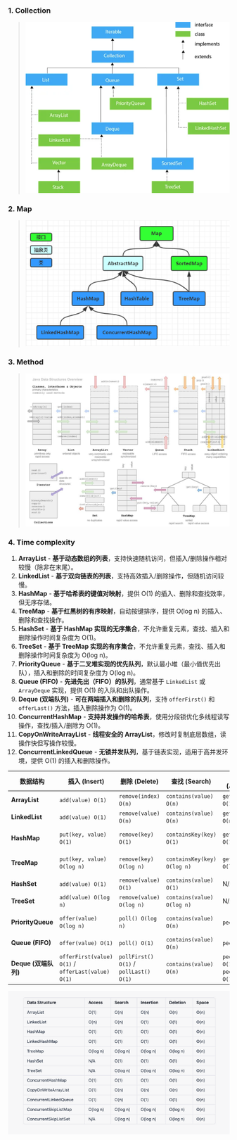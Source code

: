 ### 1. Collection

> ![Collection.png](Data_Structure.assets/Collection.png)

### 2. Map

> ![Map.png](Data_Structure.assets/Map.png)

### 3. Method

> ![java-data-structure-method.png](Data_Structure.assets/java-data-structure-method.png)

### 4. Time complexity

1. **ArrayList** - **基于动态数组的列表**，支持快速随机访问，但插入/删除操作相对较慢（除非在末尾）。
2. **LinkedList** - **基于双向链表的列表**，支持高效插入/删除操作，但随机访问较慢。
3. **HashMap** - **基于哈希表的键值对映射**，提供 O(1) 的插入、删除和查找效率，但无序存储。
4. **TreeMap** - **基于红黑树的有序映射**，自动按键排序，提供 O(log n) 的插入、删除和查找操作。
5. **HashSet** - **基于 HashMap 实现的无序集合**，不允许重复元素，查找、插入和删除操作时间复杂度为 O(1)。
6. **TreeSet** - **基于 TreeMap 实现的有序集合**，不允许重复元素，查找、插入和删除操作时间复杂度为 O(log n)。
7. **PriorityQueue** - **基于二叉堆实现的优先队列**，默认最小堆（最小值优先出队），插入和删除的时间复杂度为 O(log n)。
8. **Queue (FIFO)** - **先进先出（FIFO）的队列**，通常基于 `LinkedList` 或 `ArrayDeque` 实现，提供 O(1) 的入队和出队操作。
9. **Deque (双端队列)** - **可在两端插入和删除的队列**，支持 `offerFirst()` 和 `offerLast()` 方法，插入删除操作为 O(1)。
10. **ConcurrentHashMap** - **支持并发操作的哈希表**，使用分段锁优化多线程读写操作，查找/插入/删除为 O(1)。
11. **CopyOnWriteArrayList** - **线程安全的 ArrayList**，修改时复制底层数组，读操作快但写操作较慢。
12. **ConcurrentLinkedQueue** - **无锁并发队列**，基于链表实现，适用于高并发环境，提供 O(1) 的插入和删除操作。

| **数据结构**         | **插入 (Insert)**                                  | **删除 (Delete)**                      | **查找 (Search)**           | **访问 (Access)**                      | **更新 (Update)**              |
| -------------------- | -------------------------------------------------- | -------------------------------------- | --------------------------- | -------------------------------------- | ------------------------------ |
| **ArrayList**        | `add(value) O(1)`                                  | `remove(index) O(n)`                   | `contains(value) O(n)`      | `get(index) O(1)`                      | `set(index, value) O(1)`       |
| **LinkedList**       | `add(value) O(1)`                                  | `remove(value) O(n)`                   | `contains(value) O(n)`      | `get(index) O(n)`                      | `set(index, value) O(n)`       |
| **HashMap**          | `put(key, value) O(1)`                             | `remove(key) O(1)`                     | `containsKey(key) O(1)`     | `get(key) O(1)`                        | `put(key, newValue) O(1)`      |
| **TreeMap**          | `put(key, value) O(log n)`                         | `remove(key) O(log n)`                 | `containsKey(key) O(log n)` | `get(key) O(log n)`                    | `put(key, newValue) O(log n)`  |
| **HashSet**          | `add(value) O(1)`                                  | `remove(value) O(1)`                   | `contains(value) O(1)`      | N/A                                    | N/A                            |
| **TreeSet**          | `add(value) O(log n)`                              | `remove(value) O(log n)`               | `contains(value) O(log n)`  | N/A                                    | N/A                            |
| **PriorityQueue**    | `offer(value) O(log n)`                            | `poll() O(log n)`                      | `contains(value) O(n)`      | `peek() O(1)`                          | `remove() + offer() O(log n)`  |
| **Queue (FIFO)**     | `offer(value) O(1)`                                | `poll() O(1)`                          | `contains(value) O(n)`      | `peek() O(1)`                          | `remove() + offer() O(1)`      |
| **Deque (双端队列)** | `offerFirst(value) O(1)` / `offerLast(value) O(1)` | `pollFirst() O(1)` / `pollLast() O(1)` | `contains(value) O(n)`      | `peekFirst() O(1)` / `peekLast() O(1)` | `remove() + offerFirst() O(1)` |







![img](Data_Structure.assets/1*_ufynoD7pdZ9AtPAiHL4_w.png)


